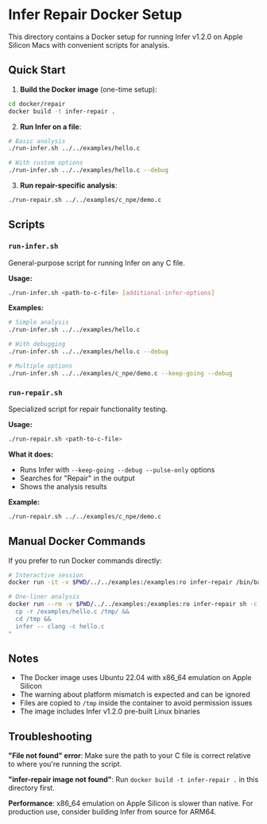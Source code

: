 # Infer Repair Docker Setup

This directory contains a Docker setup for running Infer v1.2.0 on Apple Silicon Macs with convenient scripts for analysis.

## Quick Start

1. **Build the Docker image** (one-time setup):
```bash
cd docker/repair
docker build -t infer-repair .
```

2. **Run Infer on a file**:
```bash
# Basic analysis
./run-infer.sh ../../examples/hello.c

# With custom options
./run-infer.sh ../../examples/hello.c --debug
```

3. **Run repair-specific analysis**:
```bash
./run-repair.sh ../../examples/c_npe/demo.c
```

## Scripts

### `run-infer.sh`
General-purpose script for running Infer on any C file.

**Usage:**
```bash
./run-infer.sh <path-to-c-file> [additional-infer-options]
```

**Examples:**
```bash
# Simple analysis
./run-infer.sh ../../examples/hello.c

# With debugging
./run-infer.sh ../../examples/hello.c --debug

# Multiple options
./run-infer.sh ../../examples/c_npe/demo.c --keep-going --debug
```

### `run-repair.sh`
Specialized script for repair functionality testing.

**Usage:**
```bash
./run-repair.sh <path-to-c-file>
```

**What it does:**
- Runs Infer with `--keep-going --debug --pulse-only` options
- Searches for "Repair" in the output
- Shows the analysis results

**Example:**
```bash
./run-repair.sh ../../examples/c_npe/demo.c
```

## Manual Docker Commands

If you prefer to run Docker commands directly:

```bash
# Interactive session
docker run -it -v $PWD/../../examples:/examples:ro infer-repair /bin/bash

# One-liner analysis
docker run --rm -v $PWD/../../examples:/examples:ro infer-repair sh -c "
  cp -r /examples/hello.c /tmp/ && 
  cd /tmp && 
  infer -- clang -c hello.c
"
```

## Notes

- The Docker image uses Ubuntu 22.04 with x86_64 emulation on Apple Silicon
- The warning about platform mismatch is expected and can be ignored
- Files are copied to `/tmp` inside the container to avoid permission issues
- The image includes Infer v1.2.0 pre-built Linux binaries

## Troubleshooting

**"File not found" error**: Make sure the path to your C file is correct relative to where you're running the script.

**"infer-repair image not found"**: Run `docker build -t infer-repair .` in this directory first.

**Performance**: x86_64 emulation on Apple Silicon is slower than native. For production use, consider building Infer from source for ARM64.